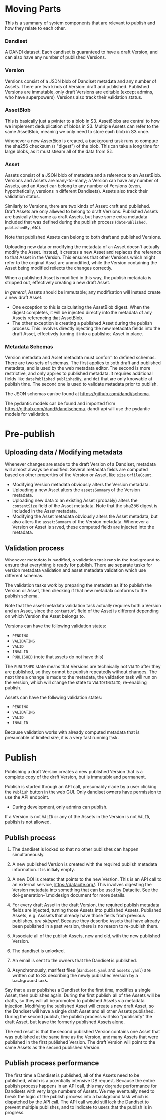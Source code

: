 # Moving Parts

This is a summary of system components that are relevant to publish and how they relate to each other.

### Dandiset
A DANDI dataset.
Each dandiset is guaranteed to have a draft Version, and can also have any number of published Versions.

### Version
Versions consist of a JSON blob of Dandiset metadata and any number of Assets.
There are two kinds of Version: draft and published.
Published Versions are immutable, only draft Versions are editable (except admins, who have superpowers).
Versions also track their validation status.

### AssetBlob
This is basically just a pointer to a blob in S3.
AssetBlobs are central to how we implement deduplication of blobs in S3.
Multiple Assets can refer to the same AssetBlob, meaning we only need to store each blob in S3 once.

Whenever a new AssetBlob is created, a background task runs to compute the sha256 checksum (a "digest") of the blob.
This can take a long time for large blobs, as it must stream all of the data from S3.

### Asset
Assets consist of a JSON blob of metadata and a reference to an AssetBlob.
Versions and Assets are many-to-many; a Version can have any number of Assets, and an Asset can belong to any number of Versions (even, hypothetically, versions in different Dandisets).
Assets also track their validation status.

Similarly to Versions, there are two kinds of Asset: draft and published.
Draft Assets are only allowed to belong to draft Versions.
Published Assets are basically the same as draft Assets, but have some extra metadata included that was defined during the publish process (`datePublished`, `publishedBy`, etc).

Note that published Assets can belong to both draft and published Versions.

Uploading new data or modifying the metadata of an Asset doesn't actually modify the Asset.
Instead, it creates a new Asset and replaces the reference to that Asset in the Version.
This ensures that other Versions which might refer to the original Asset are unmodified, while the Version containing the Asset being modified reflects the changes correctly.

When a published Asset is modified in this way, the publish metadata is stripped out, effectively creating a new draft Asset.

_In general_, Assets should be immutable; any modification will instead create a new draft Asset.
* One exception to this is calculating the AssetBlob digest.
When the digest completes, it will be injected directly into the metadata of any Assets referencing that AssetBlob.
* The other exception is creating a published Asset during the publish process.
This involves directly injecting the new metadata fields into the draft Asset, effectively turning it into a published Asset in place.

### Metadata Schemas
Version metadata and Asset metadata must conform to defined schemas.
There are two sets of schemas.
The first applies to both draft and published metadata, and is used by the web metadata editor.
The second is more restrictive, and only applies to published metadata.
It requires additional fields like `datePublished`, `publishedBy`, and `doi` that are only knowable at publish time.
The second one is used to validate metadata prior to publish.

The JSON schemas can be found at https://github.com/dandi/schema.

The pydantic models can be found and imported from https://github.com/dandi/dandischema.
dandi-api will use the pydantic models for validation.

# Pre-publish

## Uploading data / Modifying metadata
Whenever changes are made to the draft Version of a Dandiset, metadata will almost always be modified.
Several metadata fields are computed based on other properties of the Version or Asset, like `size` or`fileCount`.
* Modifying Version metadata obviously alters the Version metadata.
* Uploading a new Asset alters the `assetsSummary` of the Version metadata.
* Uploading new data to an existing Asset (probably) alters the `contentSize` field of the Asset metadata.
Note that the sha256 digest is included in the Asset metadata.
* Modifying the Asset metadata obviously alters the Asset metadata, but also alters the `assetsSummary` of the Version metadata.
Whenever a Version or Asset is saved, these computed fields are injected into the metadata.

## Validation process
Whenever metadata is modified, a validation task runs in the background to ensure that everything is ready for publish.
There are separate tasks for version metadata validation and asset metadata validation which use different schemas.

The validation tasks work by preparing the metadata as if to publish the Version or Asset, then checking if that new metadata conforms to the publish schema.

Note that the asset metadata validation task actually requires both a Version and an Asset, since the `contentUrl` field of the Asset is different depending on which Version the Asset belongs to.

Versions can have the following validation states:
* `PENDING`
* `VALIDATING`
* `VALID`
* `INVALID`
* `PUBLISHED` (note that assets do not have this)

The `PUBLISHED` state means that Versions are technically not `VALID` after they are published, so they cannot be publish repeatedly without changes.
The next time a change is made to the metadata, the validation task will run on the version, which will change the state to `VALID`/`INVALID`, re-enabling publish.

Assets can have the following validation states:
* `PENDING`
* `VALIDATING`
* `VALID`
* `INVALID`

Because validation works with already computed metadata that is presumable of limited size, it is a very fast running task.

# Publish
Publishing a draft Version creates a new published Version that is a complete copy of the draft Version, but is immutable and permanent.

Publish is started through an API call, presumably made by a user clicking the `Publish` button in the web GUI.
Only dandiset owners have permission to use the API endpoint.
* During development, only admins can publish.

If a Version is not `VALID` or any of the Assets in the Version is not `VALID`, publish is not allowed.

## Publish process
1. The dandiset is locked so that no other publishes can happen simultaneously.

2. A new published Version is created with the required publish metadata information.
It is initialy empty.

3. A new DOI is created that points to the new Version.
This is an API call to an external service, https://datacite.org/.
This involves digesting the Version metadata into something that can be used by Datacite.
See the doi-generation-1.md design document for more details.

4. For every draft Asset in the draft Version, the required publish metadata fields are injected, turning those Assets into published Assets.
Published Assets, e.g. Asssets that already have those fields from previous publishes, _are skipped_.
Because they describe Assets that have already been published in a past version, there is no reason to re-publish them.

5. Associate all of the publish Assets, new and old, with the new published Version.

6. The dandiset is unlocked.

7. An email is sent to the owners that the Dandiset is published.

8. Asynchronously, manifest files (`dandiset.yaml` and `assets.yaml`) are written out to S3 describing the newly published Version by a background task.

Say that a user publishes a Dandiset for the first time, modifies a single Asset, then publishes again.
During the first publish, all of the Assets will be drafts, so they will all be promoted to published Assets via metadata injection.
Modifying the published Asset will create a new draft Asset, so the Dandiset will have a single draft Asset and all other Assets published.
During the second publish, the publish process will also "publishify" the draft Asset, but leave the formerly published Assets alone.

The end result is that the second published Version contains one Asset that was published at the same time as the Version, and many Assets that were published in the first published Version.
The draft Version will point to the same Assets as the second published Version.

## Publish process performance
The first time a Dandiset is published, all of the Assets need to be published, which is a potentially intensive DB request.
Because the entire publish process happens in an API call, this may degrade performance for Dandisets with very large numbers of Assets.
We may eventually need to break the logic of the publish process into a background task which is dispatched by the API call.
The API call would still lock the Dandiset to prevent multiple publishes, and to indicate to users that the publish is in progress.
